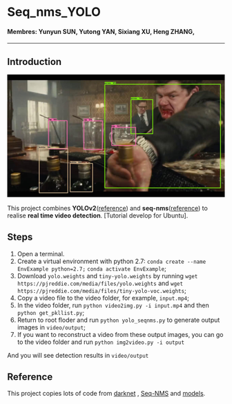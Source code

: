 # Seq_nms_YOLO

#### Membres: Yunyun SUN, Yutong YAN, Sixiang XU, Heng ZHANG, 

---

## Introduction

![](img/index.jpg) 

This project combines **YOLOv2**([reference](https://arxiv.org/abs/1506.02640)) and **seq-nms**([reference](https://arxiv.org/abs/1602.08465)) to realise **real time video detection**.
[Tutorial develop for Ubuntu].

## Steps

1. Open a terminal.
2. Create a virtual environment with python 2.7:
  `conda create --name EnvExample python=2.7;`
  `conda activate EnvExample`;
4. Download `yolo.weights` and `tiny-yolo.weights` by running `wget https://pjreddie.com/media/files/yolo.weights` and `wget https://pjreddie.com/media/files/tiny-yolo-voc.weights`;
5. Copy a video file to the video folder, for example, `input.mp4`;
6. In the video folder, run `python video2img.py -i input.mp4` and then `python get_pkllist.py`;
7. Return to root floder and run `python yolo_seqnms.py` to generate output images in `video/output`;
8. If you want to reconstruct a video from these output images, you can go to the video folder and run `python img2video.py -i output`

And you will see detection results in `video/output`

## Reference

This project copies lots of code from [darknet](https://github.com/pjreddie/darknet) , [Seq-NMS](https://github.com/lrghust/Seq-NMS) and  [models](https://github.com/tensorflow/models).
